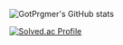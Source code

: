 ![GotPrgmer's GitHub stats](https://github-readme-stats.vercel.app/api?username=GotPrgmer&show_icons=true&theme=radical)

[![Solved.ac Profile](http://mazassumnida.wtf/api/v2/generate_badge?boj=min95913)](https://solved.ac/min95913/)
